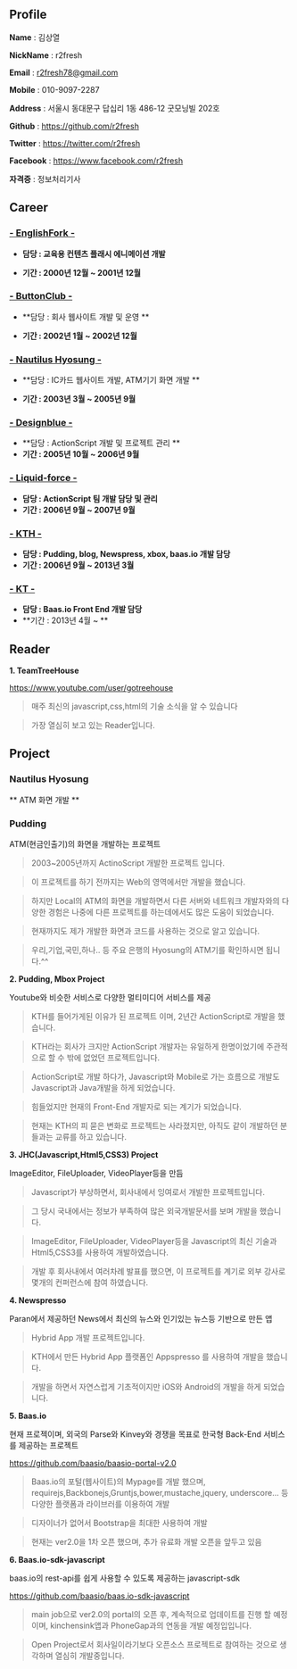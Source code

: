 ## Profile

**Name** : 김상열

**NickName**  : r2fresh

**Email** : r2fresh78@gmail.com

**Mobile** : 010-9097-2287

**Address** : 서울시 동대문구 답십리 1동 486-12 굿모닝빌 202호

**Github** : https://github.com/r2fresh

**Twitter** : https://twitter.com/r2fresh

**Facebook** : https://www.facebook.com/r2fresh

**자격증** : 정보처리기사

## Career

### [- EnglishFork -](http://www.englishfork.co.kr)

* **담당 : 교육용 컨텐츠 플래시 에니메이션 개발**

* **기간 : 2000년 12월 ~ 2001년 12월**

### [- ButtonClub -](http://buttonclub.com)

- **담당 : 회사 웹사이트 개발 및 운영 **

- **기간 : 2002년 1월 ~ 2002년 12월**

### [- Nautilus Hyosung -](http://www.nautilus.hyosung.co.kr)

- **담당 : IC카드 웹사이트 개발, ATM기기 화면 개발 **

- **기간 : 2003년 3월 ~ 2005년 9월**

### [- Designblue -](http://www.designblue.co.kr)

- **담당 : ActionScript 개발 및 프로젝트 관리 **
- **기간 : 2005년 10월 ~ 2006년 9월**

### [- Liquid-force -](http://liquid-force.co.kr)

- **담당 : ActionScript 팀 개발 담당 및 관리**
- **기간 : 2006년 9월 ~ 2007년 9월**

### [- KTH -](http://www.kthcorp.com)

- **담당 : Pudding, blog, Newspress, xbox, baas.io 개발 담당**
- **기간 : 2006년 9월 ~ 2013년 3월**

### [- KT -](http://www.kthcorp.com)

- **담당 : Baas.io Front End 개발 담당**
- **기간 : 2013년 4월 ~ **


## Reader

**1. TeamTreeHouse**

https://www.youtube.com/user/gotreehouse

>매주 최신의 javascript,css,html의 기술 소식을 알 수 있습니다

>가장 열심히 보고 있는 Reader입니다.


## Project

### Nautilus Hyosung

** ATM 화면 개발 **

### Pudding




ATM(현금인출기)의 화면을 개발하는 프로젝트

>2003~2005년까지 ActinoScript 개발한 프로젝트 입니다.

>이 프로젝트를 하기 전까지는 Web의 영역에서만 개발을 했습니다.

>하지만 Local의 ATM의 화면을 개발하면서 다른 서버와 네트워크 개발자와의 다양한 경험은 나중에 다른 프로젝트를 하는데에서도 많은 도움이 되었습니다.

>현재까지도 제가 개발한 화면과 코드를 사용하는 것으로 알고 있습니다.

>우리,기업,국민,하나.. 등 주요 은행의 Hyosung의 ATM기를 확인하시면 됩니다.^^

**2. Pudding, Mbox Project**

Youtube와 비슷한 서비스로 다양한 멀티미디어 서비스를 제공

>KTH를 들어가게된 이유가 된 프로젝트 이며, 2년간 ActionScript로 개발을 했습니다.

>KTH라는 회사가 크지만 ActionScript 개발자는 유일하게 한명이었기에 주관적으로 할 수 밖에 없었던 프로젝트입니다.

>ActionScript로 개발 하다가, Javascript와 Mobile로 가는 흐름으로 개발도 Javascript과 Java개발을 하게 되었습니다.

>힘들었지만 현재의 Front-End 개발자로 되는 계기가 되었습니다.

>현재는 KTH의 피 묻은 변화로 프로젝트는 사라졌지만, 아직도 같이 개발하던 분들과는 교류를 하고 있습니다.

**3. JHC(Javascript,Html5,CSS3) Project**

ImageEditor, FileUploader, VideoPlayer등을 만듬

>Javascript가 부상하면서, 회사내에서 잉여로서 개발한 프로젝트입니다.

>그 당시 국내에서는 정보가 부족하여 많은 외국개발문서를 보며 개발을 했습니다.

>ImageEditor, FileUploader, VideoPlayer등을 Javascript의 최신 기술과 Html5,CSS3를 사용하여 개발하였습니다.

>개발 후 회사내에서 여러차례 발표를 했으면, 이 프로젝트를 계기로 외부 강사로 몇개의 컨퍼런스에 참여 하였습니다.

**4. Newspresso**

Paran에서 제공하던 News에서 최신의 뉴스와 인기있는 뉴스등 기반으로 만든 앱

>Hybrid App 개발 프로젝트입니다.

>KTH에서 만든 Hybrid App 플랫폼인 Appspresso 를 사용하여 개발을 했습니다.

>개발을 하면서 자연스럽게 기초적이지만 iOS와 Android의 개발을 하게 되었습니다.

**5. Baas.io**

현재 프로젝이며, 외국의 Parse와 Kinvey와 경쟁을 목표로 한국형 Back-End 서비스를 제공하는 프로젝트

https://github.com/baasio/baasio-portal-v2.0

>Baas.io의 포털(웹사이트)의 Mypage를 개발 했으며, requirejs,Backbonejs,Gruntjs,bower,mustache,jquery, underscore... 등 다양한 플랫폼과 라이브러를 이용하여 개발

>디자이너가 없어서 Bootstrap을 최대한 사용하여 개발

>현재는 ver2.0을 1차 오픈 했으며, 추가 유료화 개발 오픈을 앞두고 있음

**6. Baas.io-sdk-javascript**

baas.io의 rest-api를 쉽게 사용할 수 있도록 제공하는 javascript-sdk

https://github.com/baasio/baas.io-sdk-javascript

>main job으로 ver2.0의 portal의 오픈 후, 계속적으로 업데이트를 진행 할 예정이며, kinchensink앱과 PhoneGap과의 연동을 개발 예정입입니다.

>Open Project로서 회사일이라기보다 오픈소스 프로젝트로 참여하는 것으로 생각하며 열심히 개발중입니다.

